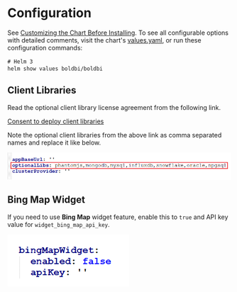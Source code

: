 # Configuration

See [Customizing the Chart Before Installing](https://helm.sh/docs/intro/using_helm/#customizing-the-chart-before-installing).
To see all configurable options with detailed comments, visit the chart's [values.yaml](../charts/values.yaml), or run these configuration commands:

```console
# Helm 3
helm show values boldbi/boldbi
```

## Client Libraries

Read the optional client library license agreement from the following link.

[Consent to deploy client libraries](../docs/consent-to-deploy-client-libraries.md)

Note the optional client libraries from the above link as comma separated names and replace it like below.

![Optional Libraries](images/optional_libs.png)

## Bing Map Widget

If you need to use **Bing Map** widget feature, enable this to `true` and API key value for `widget_bing_map_api_key`.

![Bing Map Widget](images/bing_map_widget.png)
